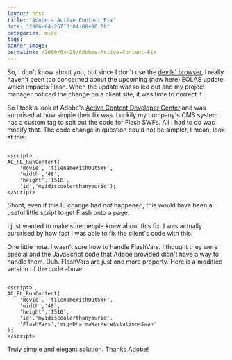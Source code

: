 ```yaml
---
layout: post
title: "Adobe's Active Content Fix"
date: "2006-04-25T10:04:00+06:00"
categories: misc 
tags: 
banner_image: 
permalink: /2006/04/25/Adobes-Active-Content-Fix
---
```


So, I don't know about you, but since I don't use the <a href="http://www.microsoft.com/windows/ie/default.mspx">devils' browser</a>, I really haven't been too concerned about the upcoming (now here) EOLAS update which impacts Flash. When the update was rolled out and my project manager noticed the change on a client site, it was time to correct it. 

So I took a look at Adobe's <a href="http://www.macromedia.com/devnet/activecontent/">Active Content Developer Center</a> and was surprised at how simple their fix was. Luckily my company's CMS system has a custom tag to spit out the code for Flash SWFs. All I had to do was modify that. The code change in question could not be simpler, I mean, look at this:

<code>
&lt;script&gt;
AC_FL_RunContent(
	'movie', 'filenameWithOutSWF',
	'width','48',
	'height','1516',
	'id','myidiscoolerthanyourid');
&lt;/script&gt;
</code>

Shoot, even if this IE change had <i>not</i> happened, this would have been a useful little script to get Flash onto a page. 

I just wanted to make sure people knew about this fix. I was actually surprised by how fast I was able to fix the client's code with this. 

One little note. I wasn't sure how to handle FlashVars. I thought they were special and the JavaScript code that Adobe provided didn't have a way to handle them. Duh. FlashVars are just one more property. Here is a modified version of the code above.

<code>
&lt;script&gt;
AC_FL_RunContent(
	'movie', 'filenameWithOutSWF',
	'width','48',
	'height','1516',
	'id','myidiscoolerthanyourid',
	'FlashVars','msg=DharmaWasHere&station=Swan'
);
&lt;/script&gt;
</code>

Truly simple and elegant solution. Thanks Adobe!